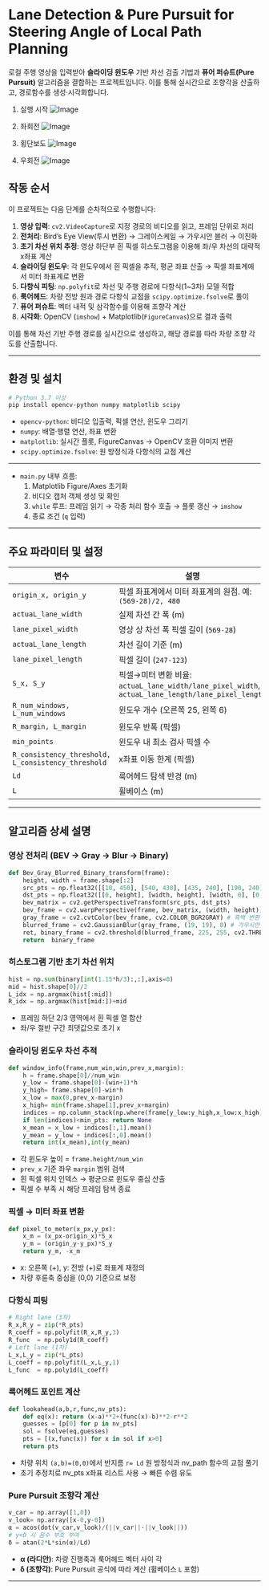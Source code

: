 # Lane Detection & Pure Pursuit for Steering Angle of Local Path Planning

로컬 주행 영상을 입력받아 **슬라이딩 윈도우** 기반 차선 검출 기법과 **퓨어 퍼슈트(Pure Pursuit)** 알고리즘을 결합하는 프로젝트입니다. 이를 통해 실시간으로 조향각을 산출하고, 경로함수를 생성·시각화합니다.



1. 실행 시작
   ![Image](https://github.com/user-attachments/assets/1dee7d03-a1b1-4b49-aaca-eaaea939b834)

2. 좌회전
    ![Image](https://github.com/user-attachments/assets/8636e5e5-9f0b-404a-b9ab-b0bb32dffca7)

3. 횡단보도
    ![Image](https://github.com/user-attachments/assets/c159765d-024a-43fe-8005-710e6d107a34)

4. 우회전
    ![Image](https://github.com/user-attachments/assets/4c0ecdfd-d7ca-42ff-97c1-b83d36f300b8)



## 작동 순서

이 프로젝트는 다음 단계를 순차적으로 수행합니다:

1. **영상 입력**: `cv2.VideoCapture`로 지정 경로의 비디오를 읽고, 프레임 단위로 처리
2. **전처리**: Bird’s Eye View(투시 변환) → 그레이스케일 → 가우시안 블러 → 이진화
3. **초기 차선 위치 추정**: 영상 하단부 흰 픽셀 히스토그램을 이용해 좌/우 차선의 대략적 x좌표 계산
4. **슬라이딩 윈도우**: 각 윈도우에서 흰 픽셀을 추적, 평균 좌표 산출 → 픽셀 좌표계에서 미터 좌표계로 변환
5. **다항식 피팅**: `np.polyfit`로 차선 및 주행 경로에 다항식(1~3차) 모델 적합
6. **룩어헤드**: 차량 전방 원과 경로 다항식 교점을 `scipy.optimize.fsolve`로 풀이
7. **퓨어 퍼슈트**: 벡터 내적 및 삼각함수를 이용해 조향각 계산
8. **시각화**: OpenCV (`imshow`) + Matplotlib(`FigureCanvas`)으로 결과 출력

이를 통해 차선 기반 주행 경로를 실시간으로 생성하고, 해당 경로를 따라 차량 조향 각도를 산출합니다.

---

## 환경 및 설치

```bash
# Python 3.7 이상
pip install opencv-python numpy matplotlib scipy
```

- `opencv-python`: 비디오 입출력, 픽셀 연산, 윈도우 그리기
- `numpy`: 배열·행렬 연산, 좌표 변환
- `matplotlib`: 실시간 플롯, FigureCanvas → OpenCV 호환 이미지 변환
- `scipy.optimize.fsolve`: 원 방정식과 다항식의 교점 계산

---

- `main.py` 내부 흐름:
  1. Matplotlib Figure/Axes 초기화
  2. 비디오 캡처 객체 생성 및 확인
  3. `while` 루프: 프레임 읽기 → 각종 처리 함수 호출 → 플롯 갱신 → `imshow`
  4. 종료 조건 (`q` 입력)

---

## 주요 파라미터 및 설정

| 변수                     | 설명                                                          | 기본값       |
|-------------------------|--------------------------------------------------------------|------------|
| `origin_x, origin_y`    | 픽셀 좌표계에서 미터 좌표계의 원점. 예: `(569-28)/2, 480`     | `(270.5,480)`|
| `actuaL_lane_width`     | 실제 차선 간 폭 (m)                                           | `0.85`     |
| `lane_pixel_width`      | 영상 상 차선 폭 픽셀 길이 (`569-28`)                         | `541`      |
| `actuaL_lane_length`    | 차선 길이 기준 (m)                                           | `0.5`      |
| `lane_pixel_length`     | 픽셀 길이 (`247-123`)                                        | `124`      |
| `S_x, S_y`              | 픽셀→미터 변환 비율: `actuaL_lane_width/lane_pixel_width`, `actuaL_lane_length/lane_pixel_length` | 계산 자동 |
| `R_num_windows, L_num_windows` | 윈도우 개수 (오른쪽 25, 왼쪽 6)                 | `25, 6`    |
| `R_margin, L_margin`    | 윈도우 반폭 (픽셀)                                            | `60, 150`  |
| `min_points`            | 윈도우 내 최소 검사 픽셀 수                                    | `10`       |
| `R_consistency_threshold, L_consistency_threshold` | x좌표 이동 한계 (픽셀)           | `560,600`  |
| `Ld`                    | 룩어헤드 탐색 반경 (m)                                        | `2.5`      |
| `L`                     | 휠베이스 (m)                                                 | `0.55`     |

---

## 알고리즘 상세 설명

### 영상 전처리 (BEV → Gray → Blur → Binary)

```python
def Bev_Gray_Blurred_Binary_transform(frame):
    height, width = frame.shape[:2]
    src_pts = np.float32([[10, 450], [540, 430], [435, 240], [190, 240]])
    dst_pts = np.float32([[0, height], [width, height], [width, 0], [0, 0]])
    bev_matrix = cv2.getPerspectiveTransform(src_pts, dst_pts)
    bev_frame = cv2.warpPerspective(frame, bev_matrix, (width, height)) # bev
    gray_frame = cv2.cvtColor(bev_frame, cv2.COLOR_BGR2GRAY) # 흑백 변환
    blurred_frame = cv2.GaussianBlur(gray_frame, (19, 19), 0) # 가우시안 블러
    ret, binary_frame = cv2.threshold(blurred_frame, 225, 255, cv2.THRESH_BINARY) # 이진화 적용
    return  binary_frame
```


### 히스토그램 기반 초기 차선 위치
```python
hist = np.sum(binary[int(1.15*h/3):,:],axis=0)
mid = hist.shape[0]//2
L_idx = np.argmax(hist[:mid])
R_idx = np.argmax(hist[mid:])+mid
```
- 프레임 하단 2/3 영역에서 흰 픽셀 열 합산
- 좌/우 절반 구간 최댓값으로 초기 x


### 슬라이딩 윈도우 차선 추적
```python
def window_info(frame,num_win,win,prev_x,margin):
    h = frame.shape[0]//num_win
    y_low = frame.shape[0]-(win+1)*h
    y_high= frame.shape[0]-win*h
    x_low = max(0,prev_x-margin)
    x_high= min(frame.shape[1],prev_x+margin)
    indices = np.column_stack(np.where(frame[y_low:y_high,x_low:x_high]>0))
    if len(indices)<min_pts: return None
    x_mean = x_low + indices[:,1].mean()
    y_mean = y_low + indices[:,0].mean()
    return int(x_mean),int(y_mean)
```
- 각 윈도우 높이 = `frame.height/num_win`
- `prev_x` 기준 좌우 `margin` 범위 검색
- 흰 픽셀 위치 인덱스 → 평균으로 윈도우 중심 산출
- 픽셀 수 부족 시 해당 프레임 탐색 종료


### 픽셀 → 미터 좌표 변환
```python
def pixel_to_meter(x_px,y_px):
    x_m = (x_px-origin_x)*S_x
    y_m = (origin_y-y_px)*S_y
    return y_m, -x_m
```
- x: 오른쪽 (+), y: 전방 (+)로 좌표계 재정의
- 차량 후륜축 중심을 (0,0) 기준으로 보정


### 다항식 피팅
```python
# Right lane (3차)
R_x,R_y = zip(*R_pts)
R_coeff = np.polyfit(R_x,R_y,3)
R_func  = np.poly1d(R_coeff)
# Left lane (1차)
L_x,L_y = zip(*L_pts)
L_coeff = np.polyfit(L_x,L_y,1)
L_func  = np.poly1d(L_coeff)
```


### 룩어헤드 포인트 계산
```python
def lookahead(a,b,r,func,nv_pts):
    def eq(x): return (x-a)**2+(func(x)-b)**2-r**2
    guesses = [p[0] for p in nv_pts]
    sol = fsolve(eq,guesses)
    pts = [(x,func(x)) for x in sol if x>0]
    return pts
```
- 차량 위치 `(a,b)=(0,0)`에서 반지름 `r= Ld` 원 방정식과 nv_path 함수의 교점 풀기
- 초기 추정치로 nv_pts x좌표 리스트 사용 → 빠른 수렴 유도


### Pure Pursuit 조향각 계산
```python
v_car = np.array([1,0])
v_look= np.array([x-0,y-0])
α = acos(dot(v_car,v_look)/(||v_car||·||v_look||))
# y<0 시 음수 부호 부여
δ = atan(2*L*sin(α)/Ld)
```
- **α (라디안)**: 차량 진행축과 룩어헤드 벡터 사이 각
- **δ (조향각)**: Pure Pursuit 공식에 따라 계산 (휠베이스 `L` 포함)

---

